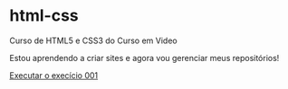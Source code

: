 # html-css
 Curso de HTML5 e CSS3 do Curso em Video

Estou aprendendo a criar sites e agora vou gerenciar meus repositórios!

<a href="https://thaismirandas.github.io/html-css/exercicios/ex001/index.html"> Executar o execício 001</a>